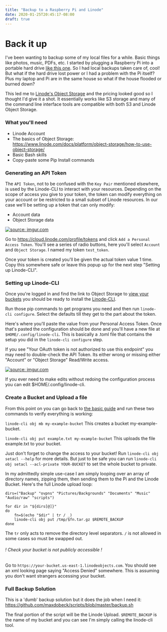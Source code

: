 ```yaml
---
title: "Backup to a Raspberry Pi and Linode"
date: 2020-01-25T20:45:17-08:00
draft: true
---
```

<script async src="//s.imgur.com/min/embed.js" charset="utf-8"></script>

# Back it up
I've been wanting to backup some of my local files for a while.  Basic things like photos, music, PDFs, etc. I started by plugging a Raspberry Pi into a portable hard drive [like this one](https://www.newegg.com/seagate-model-sthn2000400-2tb/p/1Z4-002P-00VD2?Description=storage%20drive%20usb&cm_re=storage_drive_usb-_-1Z4-002P-00VD2-_-Product).  So I had local backups taken care of, cool!  But what if the hard drive lost power or I had a problem with the Pi itself?  Plus my laptop and Pi are in the same house so what if the house flooded or burned down?

This led me to [Linode's Object Storage](https://www.linode.com/products/object-storage/) and the pricing looked good so I thought I'd give it a shot.  It essentially works like S3 storage and many of the command line interface tools are compatible with both S3 and Linode Object Storage. 

### What you'll need
- Linode Account
- The basics of Object Storage: https://www.linode.com/docs/platform/object-storage/how-to-use-object-storage/
- Basic Bash skills
- Copy-paste some Pip Install commands


### Generating an API Token
The `API Token`, not to be confused with the `Key Pair` mentioned elsewhere, is used by the Linode-CLI to interact with your resources.  Depending on the scope of access you give to your token, the token can modify everything on your account or be restricted to a small subset of Linode resources.  In our case we'll be setting up a token that can only modify:
- Account data
- Object Storage data

<a href="https://imgur.com/yT6eQAf"><img src="https://i.imgur.com/yT6eQAf.png" title="source: imgur.com" /></a>


Go to https://cloud.linode.com/profile/tokens and click `Add a Personal Access Token`.  You'll see a series of radio buttons, here you'll select `Account` and `Object Storage`.  I named my token `test_token`.

Once your token is created you'll be given the actual token value 1 time.  Copy this somewhere safe or leave this popup up for the next step "Setting up Linode-CLI".

### Setting up Linode-CLI
Once you're logged in and find the link to Object Storage to [view your buckets](https://cloud.linode.com/object-storage/buckets) you should be ready to install the [Linode-CLI](https://www.linode.com/docs/platform/object-storage/how-to-use-object-storage/#linode-cli).

Run those pip commands to get programs you need and then run `linode-cli configure`. Select the defaults till they get to the part about the token.

Here's where you'll paste the value from your Personal Access Token.  Once that's pasted the configuration should be done and you'll have a new file at `$HOME/.config/linode-cli`.  This is basically a .toml file that contains the setup you did in the `linode-cli configure` step.  

If you see "Your OAuth token is not authorized to use this endpoint" you may need to double-check the API Token.  Its either wrong or missing either "Account" or "Object Storage" Read/Write access.

<a href="https://imgur.com/NrBpmzi"><img src="https://i.imgur.com/NrBpmzi.png" title="source: imgur.com" /></a>

If you ever need to make edits without redoing the configuration process you can edit $HOME/.config/linode-cli. 

### Create a Bucket and Upload a file
From this point on you can go back to [the basic guide](https://www.linode.com/docs/platform/object-storage/how-to-use-object-storage/#linode-cli) and run these two commands to verify everything is working:

`linode-cli obj mb my-example-bucket` This creates a bucket my-example-bucket.

`linode-cli obj put example.txt my-example-bucket` This uploads the file example.txt to your bucket.

Just don't forget to change the access to your bucket!  Run `linode-cli obj setacl --help` for more details. But just to be safe you can run `linode-cli obj setacl --acl-private YOUR-BUCKET` to set the whole bucket to private.

In my admittedly simple use-case I am simply looping over an array of directory names, zipping them, then sending them to the Pi and the Linode Bucket.  Here's the full Linode upload loop:

```
dirs=("Backup" "ovpns" "Pictures/Backgrounds" "Documents" "Music" "Audio/raw" "scripts")

for dir in "${dirs[@]}"
do
    fn=$(echo "$dir" | tr / _)
    linode-cli obj put /tmp/$fn.tar.gz $REMOTE_BACKUP
done
```

The `tr` only acts to remove the directory level separators.  `/` is not allowed in some cases so must be swapped out.

###### ! Check your bucket is not publicly accessible !
Go to `https://your-bucket.us-east-1.linodeobjects.com`. You should see an xml looking page saying "Access Denied" somewhere. This is assuming you don't want strangers accessing your bucket.

### Full Backup Solution
This is a 'dumb' backup solution but it does the job when I need it:
https://github.com/maxdobeck/scripts/blob/master/backup.sh

The final portion of the script will be the Linode Upload.  `$REMOTE_BACKUP` is the name of my bucket and you can see I'm simply calling the linode-cli tool.

